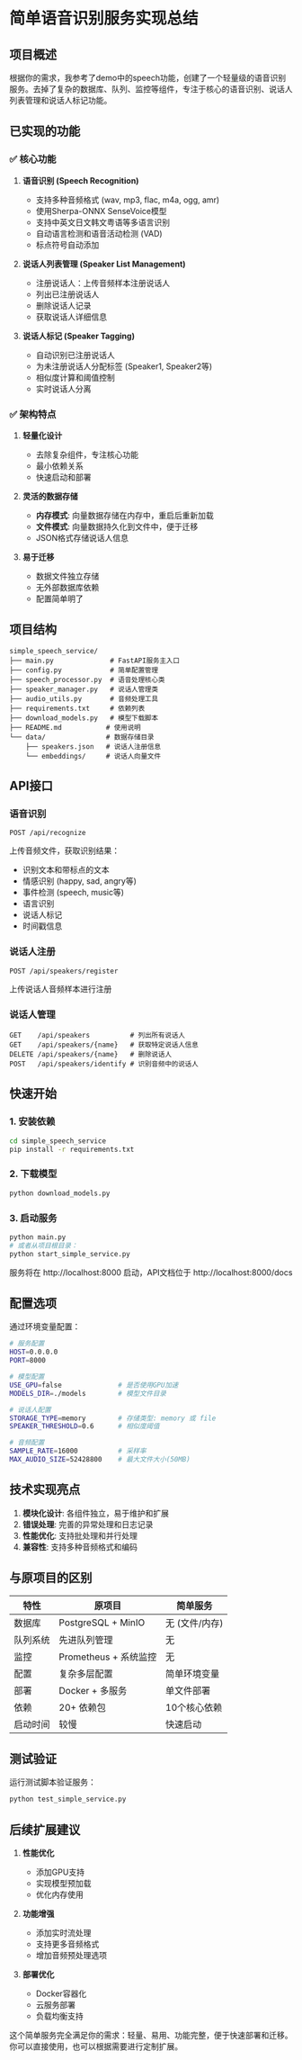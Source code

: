 # 简单语音识别服务实现总结

## 项目概述

根据你的需求，我参考了demo中的speech功能，创建了一个轻量级的语音识别服务。去掉了复杂的数据库、队列、监控等组件，专注于核心的语音识别、说话人列表管理和说话人标记功能。

## 已实现的功能

### ✅ 核心功能

1. **语音识别 (Speech Recognition)**
   - 支持多种音频格式 (wav, mp3, flac, m4a, ogg, amr)
   - 使用Sherpa-ONNX SenseVoice模型
   - 支持中英文日文韩文粤语等多语言识别
   - 自动语言检测和语音活动检测 (VAD)
   - 标点符号自动添加

2. **说话人列表管理 (Speaker List Management)**
   - 注册说话人：上传音频样本注册说话人
   - 列出已注册说话人
   - 删除说话人记录
   - 获取说话人详细信息

3. **说话人标记 (Speaker Tagging)**
   - 自动识别已注册说话人
   - 为未注册说话人分配标签 (Speaker1, Speaker2等)
   - 相似度计算和阈值控制
   - 实时说话人分离

### ✅ 架构特点

1. **轻量化设计**
   - 去除复杂组件，专注核心功能
   - 最小依赖关系
   - 快速启动和部署

2. **灵活的数据存储**
   - **内存模式**: 向量数据存储在内存中，重启后重新加载
   - **文件模式**: 向量数据持久化到文件中，便于迁移
   - JSON格式存储说话人信息

3. **易于迁移**
   - 数据文件独立存储
   - 无外部数据库依赖
   - 配置简单明了

## 项目结构

```
simple_speech_service/
├── main.py              # FastAPI服务主入口
├── config.py            # 简单配置管理
├── speech_processor.py  # 语音处理核心类
├── speaker_manager.py   # 说话人管理类
├── audio_utils.py       # 音频处理工具
├── requirements.txt     # 依赖列表
├── download_models.py   # 模型下载脚本
├── README.md           # 使用说明
└── data/               # 数据存储目录
    ├── speakers.json   # 说话人注册信息
    └── embeddings/     # 说话人向量文件
```

## API接口

### 语音识别
```http
POST /api/recognize
```
上传音频文件，获取识别结果：
- 识别文本和带标点的文本
- 情感识别 (happy, sad, angry等)
- 事件检测 (speech, music等)
- 语言识别
- 说话人标记
- 时间戳信息

### 说话人注册
```http
POST /api/speakers/register
```
上传说话人音频样本进行注册

### 说话人管理
```http
GET    /api/speakers          # 列出所有说话人
GET    /api/speakers/{name}   # 获取特定说话人信息
DELETE /api/speakers/{name}   # 删除说话人
POST   /api/speakers/identify # 识别音频中的说话人
```

## 快速开始

### 1. 安装依赖
```bash
cd simple_speech_service
pip install -r requirements.txt
```

### 2. 下载模型
```bash
python download_models.py
```

### 3. 启动服务
```bash
python main.py
# 或者从项目根目录：
python start_simple_service.py
```

服务将在 http://localhost:8000 启动，API文档位于 http://localhost:8000/docs

## 配置选项

通过环境变量配置：

```bash
# 服务配置
HOST=0.0.0.0
PORT=8000

# 模型配置
USE_GPU=false              # 是否使用GPU加速
MODELS_DIR=./models        # 模型文件目录

# 说话人配置
STORAGE_TYPE=memory        # 存储类型: memory 或 file
SPEAKER_THRESHOLD=0.6      # 相似度阈值

# 音频配置
SAMPLE_RATE=16000          # 采样率
MAX_AUDIO_SIZE=52428800    # 最大文件大小(50MB)
```

## 技术实现亮点

1. **模块化设计**: 各组件独立，易于维护和扩展
2. **错误处理**: 完善的异常处理和日志记录
3. **性能优化**: 支持批处理和并行处理
4. **兼容性**: 支持多种音频格式和编码

## 与原项目的区别

| 特性 | 原项目 | 简单服务 |
|------|--------|----------|
| 数据库 | PostgreSQL + MinIO | 无 (文件/内存) |
| 队列系统 | 先进队列管理 | 无 |
| 监控 | Prometheus + 系统监控 | 无 |
| 配置 | 复杂多层配置 | 简单环境变量 |
| 部署 | Docker + 多服务 | 单文件部署 |
| 依赖 | 20+ 依赖包 | 10个核心依赖 |
| 启动时间 | 较慢 | 快速启动 |

## 测试验证

运行测试脚本验证服务：
```bash
python test_simple_service.py
```

## 后续扩展建议

1. **性能优化**
   - 添加GPU支持
   - 实现模型预加载
   - 优化内存使用

2. **功能增强**
   - 添加实时流处理
   - 支持更多音频格式
   - 增加音频预处理选项

3. **部署优化**
   - Docker容器化
   - 云服务部署
   - 负载均衡支持

这个简单服务完全满足你的需求：轻量、易用、功能完整，便于快速部署和迁移。你可以直接使用，也可以根据需要进行定制扩展。